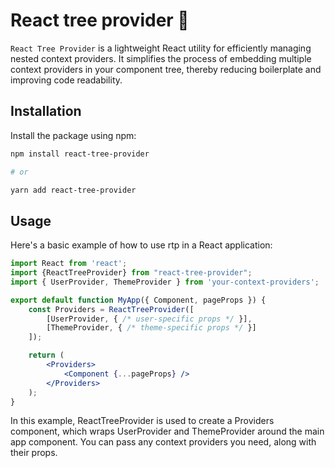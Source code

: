 # React tree provider 🌲

`React Tree Provider` is a lightweight React utility for efficiently managing nested context providers. It simplifies the process of embedding multiple context providers in your component tree, thereby reducing boilerplate and improving code readability.

## Installation

Install the package using npm:

```bash
npm install react-tree-provider

# or

yarn add react-tree-provider
```


## Usage

Here's a basic example of how to use rtp in a React application:

```jsx
import React from 'react';
import {ReactTreeProvider} from "react-tree-provider";
import { UserProvider, ThemeProvider } from 'your-context-providers';

export default function MyApp({ Component, pageProps }) {
    const Providers = ReactTreeProvider([
        [UserProvider, { /* user-specific props */ }],
        [ThemeProvider, { /* theme-specific props */ }]
    ]);

    return (
        <Providers>
            <Component {...pageProps} />
        </Providers>
    );
}
```

In this example, ReactTreeProvider is used to create a Providers component, which wraps UserProvider and ThemeProvider around the main app component. You can pass any context providers you need, along with their props.


